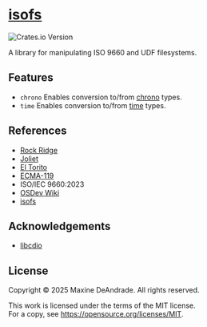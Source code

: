# [isofs](https://crates.io/crates/isofs)

![Crates.io Version](https://img.shields.io/crates/v/isofs)

A library for manipulating ISO 9660 and UDF filesystems. 

## Features

* `chrono` Enables conversion to/from [chrono](https://crates.io/crates/chrono) types.
* `time` Enables conversion to/from [time](https://crates.io/crates/time) types. 

## References

* [Rock Ridge](https://people.freebsd.org/~emaste/rrip112.pdf)
* [Joliet](https://pismotec.com/cfs/jolspec.html)
* [El Torito](https://pdos.csail.mit.edu/6.828/2014/readings/boot-cdrom.pdf)
* [ECMA-119](https://ecma-international.org/wp-content/uploads/ECMA-119_5th_edition_december_2024.pdf)
* ISO/IEC 9660:2023 
* [OSDev Wiki](https://wiki.osdev.org/ISO_9660)
* [isofs](https://git.kernel.org/pub/scm/linux/kernel/git/torvalds/linux.git/tree/fs/isofs)

## Acknowledgements

* [libcdio](https://github.com/libcdio/libcdio)

## License

Copyright © 2025 Maxine DeAndrade. All rights reserved.

This work is licensed under the terms of the MIT license.  
For a copy, see <https://opensource.org/licenses/MIT>.
